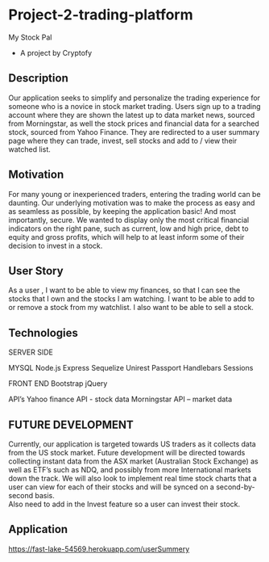 # Project-2-trading-platform
My Stock Pal

- A project by Cryptofy

## Description
Our application seeks to simplify and personalize the trading experience for someone who is a novice in stock market trading. Users sign up to a trading account where they are shown the latest up to data market news, sourced from Morningstar, as well the stock prices and financial data for a searched stock, sourced from Yahoo Finance. They are redirected to a user summary page where they can trade, invest, sell stocks and add to / view their watched list. 

## Motivation
For many young or inexperienced traders, entering the trading world can be daunting. Our underlying motivation was to make the process as easy and as seamless as possible, by keeping the application basic! And most importantly, secure. We wanted to display only the most critical financial indicators on the right pane, such as current, low and high price, debt to equity and gross profits, which will help to at least inform some of their decision to invest in a stock.

## User Story
As a user , I want to be able to view my finances, so that I can see the stocks that I own and the stocks I am watching.
I want to be able to add to or remove a stock from my watchlist. 
I also want to be able to sell a stock. 

## Technologies
SERVER SIDE

MYSQL
Node.js
Express
Sequelize
Unirest
Passport
Handlebars
Sessions

FRONT END
Bootstrap
jQuery

API’s
Yahoo finance API - stock data
Morningstar API – market data

## FUTURE DEVELOPMENT 

Currently, our application is targeted towards US traders as it collects data from the US stock market. Future development will be directed towards collecting instant data from the ASX market (Australian Stock Exchange) as well as ETF’s such as NDQ, and possibly from more International markets down the track.
We will also look to implement real time stock charts that a user can view for each of their stocks and will be synced on a second-by-second basis.  
Also need to add in the Invest feature so a user can invest their stock. 

## Application
https://fast-lake-54569.herokuapp.com/userSummery




